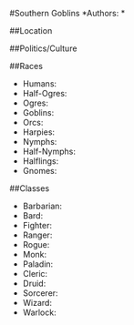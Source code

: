 #Southern Goblins
*Authors:  *

##Location


##Politics/Culture


##Races
* Humans: 
* Half-Ogres: 
* Ogres: 
* Goblins: 
* Orcs: 
* Harpies: 
* Nymphs: 
* Half-Nymphs: 
* Halflings: 
* Gnomes: 

##Classes
* Barbarian: 
* Bard:  
* Fighter: 
* Ranger:  
* Rogue: 
* Monk: 
* Paladin: 
* Cleric: 
* Druid: 
* Sorcerer: 
* Wizard: 
* Warlock:  

